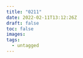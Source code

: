 ```yaml
---
title: "0211"
date: 2022-02-11T13:12:26Z
draft: false
toc: false
images:
tags:
  - untagged
---
```


